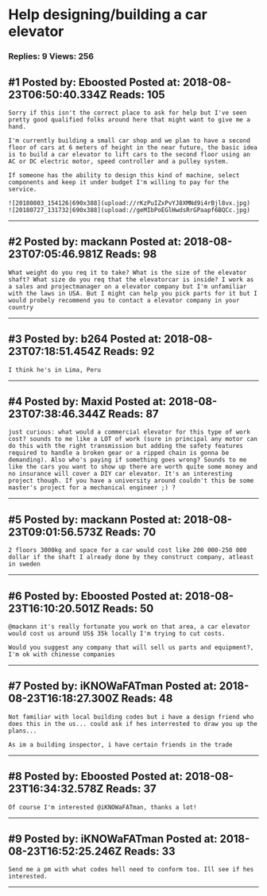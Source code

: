 # Help designing/building a car elevator

### Replies: 9 Views: 256

## \#1 Posted by: Eboosted Posted at: 2018-08-23T06:50:40.334Z Reads: 105

```
Sorry if this isn't the correct place to ask for help but I've seen pretty good qualified folks around here that might want to give me a hand.

I'm currently building a small car shop and we plan to have a second floor of cars at 6 meters of height in the near future, the basic idea is to build a car elevator to lift cars to the second floor using an AC or DC electric motor, speed controller and a pulley system. 

If someone has the ability to design this kind of machine, select components and keep it under budget I'm willing to pay for the service.

![20180803_154126|690x388](upload://rKzPuIZxPvYJ8XMNd9i4rBjl8vx.jpg)
![20180727_131732|690x388](upload://geMIbPoEGlHwdsRrGPaapf6BQCc.jpg)
```

---
## \#2 Posted by: mackann Posted at: 2018-08-23T07:05:46.981Z Reads: 98

```
What weight do you req it to take? What is the size of the elevator shaft? What size do you req that the elevatorcar is inside? I work as a sales and projectmanager on a elevator company but I'm unfamiliar with the laws in USA. But I might can help you pick parts for it but I would probely recommend you to contact a elevator company in your country
```

---
## \#3 Posted by: b264 Posted at: 2018-08-23T07:18:51.454Z Reads: 92

```
I think he's in Lima, Peru
```

---
## \#4 Posted by: Maxid Posted at: 2018-08-23T07:38:46.344Z Reads: 87

```
just curious: what would a commercial elevator for this type of work cost? sounds to me like a LOT of work (sure in principal any motor can do this with the right transmission but adding the safety features required to handle a broken gear or a ripped chain is gonna be demanding). Also who's paying if something goes wrong? Sounds to me like the cars you want to show up there are worth quite some money and no insurance will cover a DIY car elevator. It's an interesting project though. If you have a university around couldn't this be some master's project for a mechanical engineer ;) ?
```

---
## \#5 Posted by: mackann Posted at: 2018-08-23T09:01:56.573Z Reads: 70

```
2 floors 3000kg and space for a car would cost like 200 000-250 000 dollar if the shaft I already done by they construct company, atleast in sweden
```

---
## \#6 Posted by: Eboosted Posted at: 2018-08-23T16:10:20.501Z Reads: 50

```
@mackann it's really fortunate you work on that area, a car elevator would cost us around US$ 35k locally I'm trying to cut costs.

Would you suggest any company that will sell us parts and equipment?, I'm ok with chinesse companies
```

---
## \#7 Posted by: iKNOWaFATman Posted at: 2018-08-23T16:18:27.300Z Reads: 48

```
Not familiar with local building codes but i have a design friend who does this in the us... could ask if hes interrested to draw you up the plans...

As im a building inspector, i have certain friends in the trade
```

---
## \#8 Posted by: Eboosted Posted at: 2018-08-23T16:34:32.578Z Reads: 37

```
Of course I'm interested @iKNOWaFATman, thanks a lot!
```

---
## \#9 Posted by: iKNOWaFATman Posted at: 2018-08-23T16:52:25.246Z Reads: 33

```
Send me a pm with what codes hell need to conform too. Ill see if hes interested.
```

---
